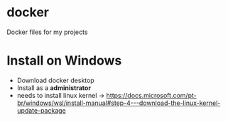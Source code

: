# docker
Docker files for my projects

# Install on Windows
* Download docker desktop
* Install as a **administrator**
* needs to install linux kernel -> https://docs.microsoft.com/pt-br/windows/wsl/install-manual#step-4---download-the-linux-kernel-update-package
